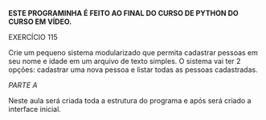 **ESTE PROGRAMINHA É FEITO AO FINAL DO CURSO DE PYTHON DO CURSO EM VÍDEO.**

EXERCÍCIO 115

Crie um pequeno sistema modularizado que permita cadastrar pessoas em seu nome e idade em um arquivo de texto simples.
O sistema vai ter 2 opções: cadastrar uma nova pessoa e listar todas as pessoas cadastradas.


*PARTE A*

Neste aula será criada toda a estrutura do programa e após será criado a interface inicial.

